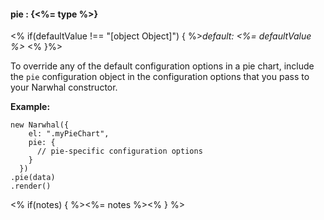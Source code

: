 #### **pie** : {<%= type %>}

<% if(defaultValue !== "[object Object]") { %>*default: <%= defaultValue %>* <% }%>

To override any of the default configuration options in a pie chart, include the `pie` configuration object in the configuration options that you pass to your Narwhal constructor.

**Example:**

	new Narwhal({
	    el: ".myPieChart",
	    pie: {
	      // pie-specific configuration options
	    }
	  })
	.pie(data)
	.render()

<% if(notes) { %><%= notes %><% } %>


